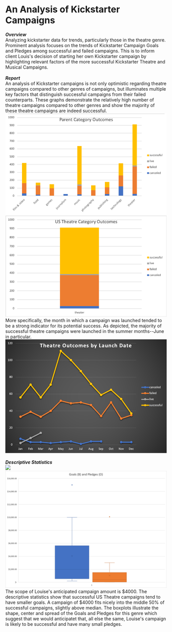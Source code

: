 # An Analysis of Kickstarter Campaigns
***Overview*** <br />
Analyzing kickstarter data for trends, particularly those in the theatre genre. 
Prominent analysis focuses on the trends of Kickstarter Campaign Goals and Pledges among successful and failed campaigns. 
This is to inform client Louis's decision of starting her own Kickstarter campaign by highlighting relevant factors of the more successful Kickstarter Theatre and Musical Campaigns.  <br />  <br />
***Report*** <br />
An analysis of Kickstarter campaigns is not only optimistic regarding theatre campaigns compared to other genres of campaigns, but illuminates multiple key factors that distinguish successful campaigns from their failed counterparts. These graphs demonstrate the relatively high number of theatre campaigns compared to other genres and show the majority of these theatre campaigns are indeed successful. <br />
![](Parent_Category_Outcomes.png) ![](us_theatre_Outcomes.png) <br />
More specifically, the month in which a campaign was launched tended to be a strong indicator for its potential success. As depicted, the majority of successful theatre campaigns were launched in the summer months--June in particular. <br />
![](outcomes_by_launch_date.png) <br /> <br />
***Descriptive Statistics*** <br />
![](Descriptive_Statistics) ![](boxplot_goals_pledges.png)
The scope of Louise's anticipated campaign amount is $4000. The descriptive statistics show that successful US Theatre campaigns tend to have smaller goals. A campaign of $4000 fits nicely into the middle 50% of successful campaigns, slightly above median. The boxplots illustrate the shape, center and spread of the Goals and Pledges for this genre which suggest that we would anticipatet that, all else the same, Louise's campaign is likely to be successful and have many small pledges. 
